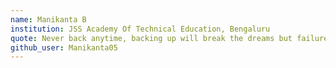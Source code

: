 ```yaml
---
name: Manikanta B
institution: JSS Academy Of Technical Education, Bengaluru
quote: Never back anytime, backing up will break the dreams but failure doesn't!
github_user: Manikanta05
---
```


